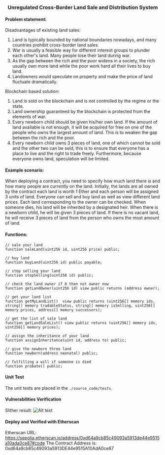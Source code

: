 

### <center>Unregulated Cross-Border Land Sale and Distribution System<center/>


#### Problem statement:

Disadvantages of existing land sales:

1. Land is typically bounded by national boundaries nowadays, and many countries prohibit cross-border land sales.
2. War is usually a feasible way for different interest groups to plunder each other's land. Many people lose their land during war.
3. As the gap between the rich and the poor widens in a society, the rich usually own more land while the poor work hard all their lives to buy land.
4. Landowners would speculate on property and make the price of land fluctuate dramatically.

Blockchain based solution:

1. Land is sold on the blockchain and is not controlled by the regime or the state.
2. Land ownership guaranteed by the blockchain is protected from the elements of war.
3. Every newborn child should be given his/her own land. If the amount of land available is not enough, it will be acquired for free on one of the people who owns the largest amount of land. This is to weaken the gap between the rich and the poor.
4. Every newborn child owns 3 pieces of land, one of which cannot be sold and the other two can be sold, this is to ensure that everyone has a place to live and the right to trade freely. Furthermore, because everyone owns land, speculation will be limited.

#### Example scenario:

When deploying a contract, you need to specify how much land there is and how many people are currently on the land. Initially, the lands are all owned by the contract each land is worth 1 Ether and each person will be assigned 3 units of land. Everyone can sell and buy land as well as view different land prices. Each land corresponding to the owner can be checked. When someone dies, his land will be inherited by a designated heir. When there is a newborn child, he will be given 3 pieces of land. If there is no vacant land, he will receive 3 pieces of land from the person who owns the most amount of land.

#### Functions:
```solidity
// sale your land
function saleLand(uint256 id, uint256 price) public;

// buy land
function buyLand(uint256 id) public payable;

// stop selling your land
function stopSelling(uint256 id) public;

// check the land owner if 0 then not owner now
function getLandOwner(uint256 id) view public returns (address owner);

// get your land list
function getMyLandList()  view public returns (uint256[] memory ids, string[] memory tradableStatus, string[] memory isSelling, uint256[] memory prices, address[] memory successors);

// get the list of sale land
function getLandSaleList() view public returns (uint256[] memory ids, uint256[] memory prices);

// assign the inheritance of your land
function assignInheritance(uint id, address to) public;

// give the newborn three land
function newborn(address neonatal) public;

// fulfilling a will if someone is died
function probate() public;
```

#### Unit Test

The unit tests are placed in the `./source_code/tests`.

#### Vulnerabilities Verification

Slither result:
![Alt text](image-1.png)

#### Deploy and Verified with Etherscan

Etherscan URL:
<https://sepolia.etherscan.io/address/0xd64a9cb85c49093a5913de44e9515a10ada0ce87#code>
The Contract Address is: 0xd64a9cb85c49093a5913DE44e9515A10AdA0ce87
